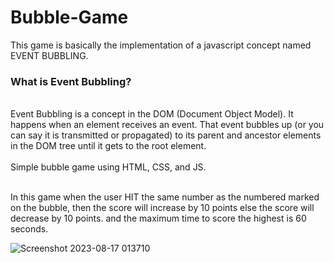 # Bubble-Game
This game is basically the implementation of a javascript concept named EVENT BUBBLING.
</BR>
<H3>What is Event Bubbling?</H3>
</BR>
Event Bubbling is a concept in the DOM (Document Object Model). It happens when an element receives an event. That event bubbles up (or you can say it is transmitted or propagated) to its parent and ancestor elements in the DOM tree until it gets to the root element.
</br></br>
Simple bubble game using HTML, CSS, and JS. </br></br>

In this game when the user HIT the same number as the numbered marked on the bubble, then the score will increase by 10 points else the score will decrease by 10 points. and the maximum time to score the highest is 60 seconds.



![Screenshot 2023-08-17 013710](https://github.com/himanshu-10/bubble-game/assets/107209209/fde27180-70e1-426f-b89e-d430b2016791)
